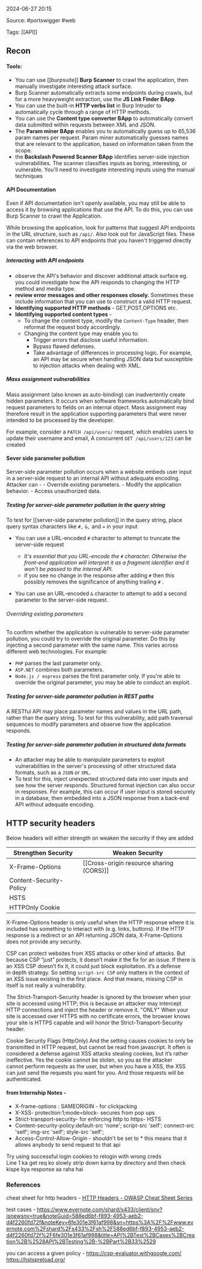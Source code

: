 
2024-06-27 20:15

Source: #portswigger #web

Tags:  [[API]]
## Recon
#### Tools: 

- You can use [[burpsuite]] **Burp Scanner** to crawl the application, then manually investigate interesting attack surface.
- Burp Scanner automatically extracts some endpoints during crawls, but for a more heavyweight extraction, use the **JS Link Finder BApp**.
- You can use the built-in **HTTP verbs list** in Burp Intruder to automatically cycle through a range of HTTP methods. 
- You can use the **Content type converter BApp** to automatically convert data submitted within requests between XML and JSON.
- The **Param miner BApp** enables you to automatically guess up to 65,536 param names per request. Param miner automatically guesses names that are relevant to the application, based on information taken from the scope. 
- the **Backslash Powered Scanner BApp** identifies server-side injection vulnerabilities. The scanner classifies inputs as boring, interesting, or vulnerable. You'll need to investigate interesting inputs using the manual techniques
#### API Documentation 

Even if API documentation isn't openly available, you may still be able to access it by browsing applications that use the API. To do this, you can use Burp Scanner to crawl the Application.

While browsing the application, look for patterns that suggest API endpoints in the URL structure, such as `/api/`. Also look out for JavaScript files. These can contain references to API endpoints that you haven't triggered directly via the web browser. 
##### Interacting with API endpoints

- observe the API's behavior and discover additional attack surface eg. you could investigate how the API responds to changing the HTTP method and media type. 
- **review error messages and other responses closely.** Sometimes these include information that you can use to construct a valid HTTP request. 
- **Identifying supported HTTP methods** - GET,POST,OPTIONS etc.
- **Identifying supported content types** -
	- To change the content type, modify the `Content-Type` header, then reformat the request body accordingly. 
	- Changing the content type may enable you to:
	    - Trigger errors that disclose useful information.
	    - Bypass flawed defenses.
	    - Take advantage of differences in processing logic. For example, an API may be secure when handling JSON data but susceptible to injection attacks when dealing with XML.
##### Mass assignment vulnerabilities

Mass assignment (also known as auto-binding) can inadvertently create hidden parameters. It occurs when software frameworks automatically bind request parameters to fields on an internal object. Mass assignment may therefore result in the application supporting parameters that were never intended to be processed by the developer.

For example, consider a `PATCH /api/users/` request, which enables users to update their username and email, A concurrent `GET /api/users/123` can be created 
#### Sever side parameter pollution 

Server-side parameter pollution occurs when a website embeds user input in a server-side request to an internal API without adequate encoding. Attacker can - 
    - Override existing parameters.
    - Modify the application behavior.
    - Access unauthorized data.
##### Testing for server-side parameter pollution in the query string

To test for [[server-side parameter pollution]] in the query string, place query syntax characters like `#,` `&,` and `=` in your input 

- You can use a URL-encoded `#` character to attempt to truncate the server-side request
	- *It's essential that you URL-encode the `#` character. Otherwise the front-end application will interpret it as a fragment identifier and it won't be passed to the internal API.* 
	- if you see no change in the response after adding `#` then this possibly removes the significance of anything trailing `#` .

- You can use an URL-encoded `&` character to attempt to add a second parameter to the server-side request. 
###### Overriding existing parameters

To confirm whether the application is vulnerable to server-side parameter pollution, you could try to override the original parameter. Do this by injecting a second parameter with the same name. This varies across different web technologies. For example: 
- `PHP` parses the last parameter only. 
- `ASP.NET` combines both parameters.
- `Node.js / express` parses the first parameter only.
If you're able to override the original parameter, you may be able to conduct an exploit.
##### Testing for server-side parameter pollution in REST paths

A RESTful API may place parameter names and values in the URL path, rather than the query string.
To test for this vulnerability, add path traversal sequences to modify parameters and observe how the application responds. 
##### Testing for server-side parameter pollution in structured data formats

- An attacker may be able to manipulate parameters to exploit vulnerabilities in the server's processing of other structured data formats, such as a `JSON` or `XML`.
- To test for this, inject unexpected structured data into user inputs and see how the server responds. 
 Structured format injection can also occur in responses. For example, this can occur if user input is stored securely in a database, then embedded into a JSON response from a back-end API without adequate encoding. 
## HTTP security headers 

Below headers will either strength on weaken the security if they are added 

| Strengthen Security     | Weaken Security                          |
| ----------------------- | ---------------------------------------- |
| X-Frame-Options         | [[Cross-origin resource sharing (CORS)]] |
| Content-Security-Policy |                                          |
| HSTS                    |                                          |
| HTTPOnly Cookie         |                                          |
X-Frame-Options header is only useful when the HTTP response where it is included has something to interact with (e.g. links, buttons). If the HTTP response is a redirect or an API returning JSON data, X-Frame-Options does not provide any security.

CSP can protect websites from XSS attacks or other kind of attacks. But because CSP “just” protects, it doesn’t make it the fix for an issue. If there is an XSS CSP doesn’t fix it, it could just block exploitation. it’s a defense in depth strategy. So setting `script-src CSP` only matters in the context of an XSS issue existing in the first place. And that means, missing CSP in itself is not really a vulnerability.

The Strict-Transport-Security header is ignored by the browser when your site is accessed using HTTP; this is because an attacker may intercept HTTP connections and inject the header or remove it. "ONLY" When your site is accessed over HTTPS with no certificate errors, the browser knows your site is HTTPS capable and will honor the Strict-Transport-Security header.

Cookie Security Flags (HttpOnly)
And the setting causes cookies to only be transmitted in HTTP request, but cannot be read from javascript. It often is considered a defense against XSS attacks stealing cookies, but it’s rather ineffective. Yes the cookie cannot be stolen, so you as the attacker cannot perform requests as the user, but when you have a XSS, the XSS can just send the requests you want for you. And those requests will be authenticated.
#### from Internship Notes - 

- X-frame-options : SAMEORIGIN - for clickjacking  
- X-XSS- protection:1;mode=block- secures from pop ups  
- Strict-transport-security- for enforcing http to https- HSTS  
- Content-security-policy:default-src 'none'; script-src 'self'; connect-src 'self'; img-src 'self'; style-src 'self';  
- Access-Control-Allow-Origin - shouldn't be set to * this means that it allows anybody to send request to that api

Try using successful login cookies to relogin with wrong creds  
Line 1 ka get req ko slowly strip down karna by directory and then check kispe kya response aa raha hai
### References

cheat sheet for http headers - [HTTP Headers - OWASP Cheat Sheet Series](https://cheatsheetseries.owasp.org/cheatsheets/HTTP_Headers_Cheat_Sheet.html)

test cases - 
https://www.evernote.com/shard/s433/client/snv?isnewsnv=true&noteGuid=588ed6bf-f893-4953-aeb2-d4f2260fd72f&noteKey=6fe301e3f61af998&sn=https%3A%2F%2Fwww.evernote.com%2Fshard%2Fs433%2Fsh%2F588ed6bf-f893-4953-aeb2-d4f2260fd72f%2F6fe301e3f61af998&title=API%2BTest%2BCases%2BCreation%2B%2528API%2BTesting%2B-%2BPart%2B33%2529

you can access a given policy - https://csp-evaluator.withgoogle.com/
https://hstspreload.org/